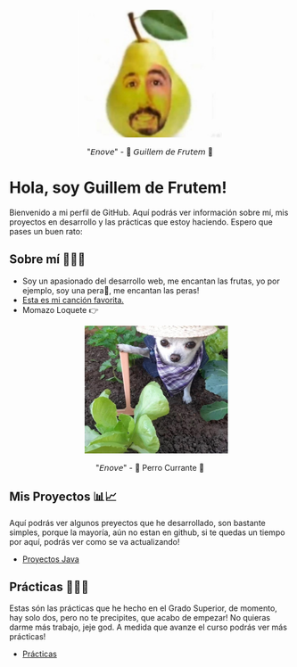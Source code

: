 <p align="center">
  <img width="257" height="229" src="https://raw.githubusercontent.com/cr4zyp4y4n/cr4zyp4y4n/master/GuillemdeFrutem.png">
</p>
<p align="center">
"𝘌𝘯𝘰𝘷𝘦" - 🍐 𝘎𝘶𝘪𝘭𝘭𝘦𝘮 𝘥𝘦 𝘍𝘳𝘶𝘵𝘦𝘮 🍐
</p>

# Hola, soy Guillem de Frutem!

Bienvenido a mi perfil de GitHub. Aquí podrás ver información sobre mí, mis proyectos en desarrollo y las prácticas que estoy haciendo. Espero que pases un buen rato:

## Sobre mí 🍐🧙‍♂️
- Soy un apasionado del desarrollo web, me encantan las frutas, yo por ejemplo, soy una pera🍐, me encantan las peras!
- [Esta es mi canción favorita.](https://www.youtube.com/watch?v=3_cZWsREWBk&ab_channel=SpotMusicLyrics)
- Momazo Loquete 👉<p align="center"> <img width="257" height="229" src="Perro currante.jpg"> </p>
<p align="center">
  "𝘌𝘯𝘰𝘷𝘦" - 🐶 Perro Currante 🐶
</p>

## Mis Proyectos 📊📈
Aquí podrás ver algunos preyectos que he desarrollado, son bastante simples, porque la mayoría, aún no estan en github, si te quedas un tiempo por aquí, podrás ver como se va actualizando!
- [Proyectos Java](https://github.com/cr4zyp4y4n/Java-Projects)

## Prácticas 👨‍💼📁
Estas són las prácticas que he hecho en el Grado Superior, de momento, hay solo dos, pero no te precipites, que acabo de empezar! No quieras darme más trabajo, jeje god. A medida que avanze el curso podrás ver más prácticas!
- [Prácticas](https://github.com/LaSalleGraciaDAW-23-24)
<!--
**cr4zyp4y4n/cr4zyp4y4n** is a ✨ _special_ ✨ repository because its `README.md` (this file) appears on your GitHub profile.

Here are some ideas to get you started:

- 🔭 I’m currently working on ...
- 🌱 I’m currently learning ...
- 👯 I’m looking to collaborate on ...
- 🤔 I’m looking for help with ...
- 💬 Ask me about ...
- 📫 How to reach me: ...
- 😄 Pronouns: ...
- ⚡ Fun fact: ...
-->
